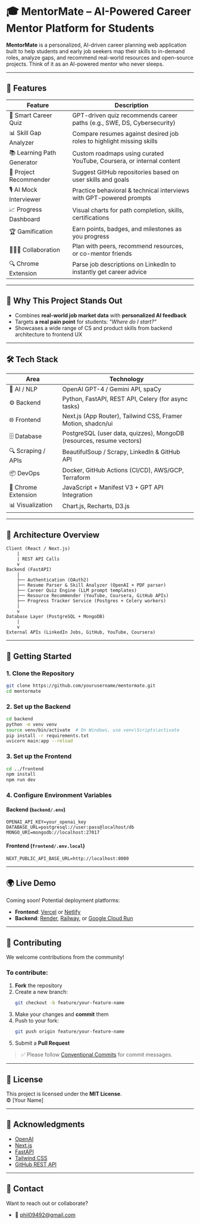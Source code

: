 # 🎓 MentorMate – AI-Powered Career Mentor Platform for Students

**MentorMate** is a personalized, AI-driven career planning web application built to help students and early job seekers map their skills to in-demand roles, analyze gaps, and recommend real-world resources and open-source projects. Think of it as an AI-powered mentor who never sleeps.

---

## 🚀 Features

| Feature                     | Description                                                                 |
|----------------------------|-----------------------------------------------------------------------------|
| 🎯 Smart Career Quiz        | GPT-driven quiz recommends career paths (e.g., SWE, DS, Cybersecurity)     |
| 📊 Skill Gap Analyzer       | Compare resumes against desired job roles to highlight missing skills      |
| 📚 Learning Path Generator  | Custom roadmaps using curated YouTube, Coursera, or internal content       |
| 💼 Project Recommender      | Suggest GitHub repositories based on user skills and goals                 |
| 🎙️ AI Mock Interviewer      | Practice behavioral & technical interviews with GPT-powered prompts        |
| 📈 Progress Dashboard       | Visual charts for path completion, skills, certifications                  |
| 🏆 Gamification             | Earn points, badges, and milestones as you progress                        |
| 🧑‍🤝‍🧑 Collaboration         | Plan with peers, recommend resources, or co-mentor friends                |
| 🔍 Chrome Extension         | Parse job descriptions on LinkedIn to instantly get career advice         |

---

## 🧠 Why This Project Stands Out

- Combines **real-world job market data** with **personalized AI feedback**
- Targets **a real pain point** for students: _"Where do I start?"_
- Showcases a wide range of CS and product skills from backend architecture to frontend UX

---

## 🛠 Tech Stack

| Area               | Technology                                                              |
|--------------------|-------------------------------------------------------------------------|
| 🧠 AI / NLP         | OpenAI GPT-4 / Gemini API, spaCy                                        |
| ⚙️ Backend          | Python, FastAPI, REST API, Celery (for async tasks)                    |
| 🌐 Frontend         | Next.js (App Router), Tailwind CSS, Framer Motion, shadcn/ui           |
| 🗄 Database         | PostgreSQL (user data, quizzes), MongoDB (resources, resume vectors)   |
| 🔍 Scraping / APIs  | BeautifulSoup / Scrapy, LinkedIn & GitHub API                          |
| 📦 DevOps          | Docker, GitHub Actions (CI/CD), AWS/GCP, Terraform                     |
| 🔌 Chrome Extension | JavaScript + Manifest V3 + GPT API Integration                         |
| 📊 Visualization    | Chart.js, Recharts, D3.js                                               |

---

## 📐 Architecture Overview

```text
Client (React / Next.js)
    |
    | REST API Calls
    v
Backend (FastAPI)
    |
    ├── Authentication (OAuth2)
    ├── Resume Parser & Skill Analyzer (OpenAI + PDF parser)
    ├── Career Quiz Engine (LLM prompt templates)
    ├── Resource Recommender (YouTube, Coursera, GitHub APIs)
    ├── Progress Tracker Service (Postgres + Celery workers)
    |
    v
Database Layer (PostgreSQL + MongoDB)
    |
    v
External APIs (LinkedIn Jobs, GitHub, YouTube, Coursera)
```

---

## 🧪 Getting Started

### 1. Clone the Repository

```bash
git clone https://github.com/yourusername/mentormate.git
cd mentormate
```

### 2. Set up the Backend

```bash
cd backend
python -m venv venv
source venv/bin/activate  # On Windows, use venv\Scripts\activate
pip install -r requirements.txt
uvicorn main:app --reload
```

### 3. Set up the Frontend

```bash
cd ../frontend
npm install
npm run dev
```

### 4. Configure Environment Variables

#### Backend (`backend/.env`)

```env
OPENAI_API_KEY=your_openai_key
DATABASE_URL=postgresql://user:pass@localhost/db
MONGO_URI=mongodb://localhost:27017
```

#### Frontend (`frontend/.env.local`)

```env
NEXT_PUBLIC_API_BASE_URL=http://localhost:8000
```

---

## 🌍 Live Demo

Coming soon! Potential deployment platforms:

- **Frontend**: [Vercel](https://vercel.com/) or [Netlify](https://netlify.com/)
- **Backend**: [Render](https://render.com/), [Railway](https://railway.app/), or [Google Cloud Run](https://cloud.google.com/run)

---

## 🤝 Contributing

We welcome contributions from the community!

### To contribute:

1. **Fork** the repository  
2. Create a new branch:  
   ```bash
   git checkout -b feature/your-feature-name
   ```
3. Make your changes and **commit** them  
4. Push to your fork:  
   ```bash
   git push origin feature/your-feature-name
   ```
5. Submit a **Pull Request**

> ✅ Please follow [Conventional Commits](https://www.conventionalcommits.org/) for commit messages.

---

## 📄 License

This project is licensed under the **MIT License**.  
© [Your Name]

---

## 🙌 Acknowledgments

- [OpenAI](https://openai.com/)
- [Next.js](https://nextjs.org/)
- [FastAPI](https://fastapi.tiangolo.com/)
- [Tailwind CSS](https://tailwindcss.com/)
- [GitHub REST API](https://docs.github.com/en/rest)

---

## 💬 Contact

Want to reach out or collaborate?

- 📧 phil09492@gmail.com 
